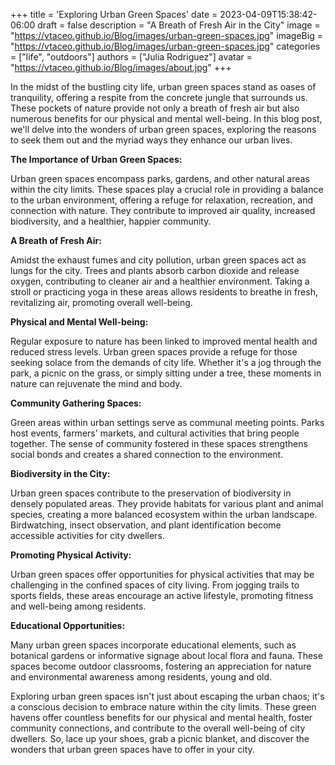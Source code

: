 +++
title = 'Exploring Urban Green Spaces'
date = 2023-04-09T15:38:42-06:00
draft = false
description = "A Breath of Fresh Air in the City"
image = "https://vtaceo.github.io/Blog/images/urban-green-spaces.jpg"
imageBig = "https://vtaceo.github.io/Blog/images/urban-green-spaces.jpg"
categories = ["life", "outdoors"]
authors = ["Julia Rodriguez"]
avatar = "https://vtaceo.github.io/Blog/images/about.jpg"
+++


In the midst of the bustling city life, urban green spaces stand as oases of tranquility, offering a respite from the concrete jungle that surrounds us. These pockets of nature provide not only a breath of fresh air but also numerous benefits for our physical and mental well-being. In this blog post, we'll delve into the wonders of urban green spaces, exploring the reasons to seek them out and the myriad ways they enhance our urban lives.

**The Importance of Urban Green Spaces:**

Urban green spaces encompass parks, gardens, and other natural areas within the city limits. These spaces play a crucial role in providing a balance to the urban environment, offering a refuge for relaxation, recreation, and connection with nature. They contribute to improved air quality, increased biodiversity, and a healthier, happier community.

**A Breath of Fresh Air:**

Amidst the exhaust fumes and city pollution, urban green spaces act as lungs for the city. Trees and plants absorb carbon dioxide and release oxygen, contributing to cleaner air and a healthier environment. Taking a stroll or practicing yoga in these areas allows residents to breathe in fresh, revitalizing air, promoting overall well-being.

**Physical and Mental Well-being:**

Regular exposure to nature has been linked to improved mental health and reduced stress levels. Urban green spaces provide a refuge for those seeking solace from the demands of city life. Whether it's a jog through the park, a picnic on the grass, or simply sitting under a tree, these moments in nature can rejuvenate the mind and body.

**Community Gathering Spaces:**

Green areas within urban settings serve as communal meeting points. Parks host events, farmers' markets, and cultural activities that bring people together. The sense of community fostered in these spaces strengthens social bonds and creates a shared connection to the environment.

**Biodiversity in the City:**

Urban green spaces contribute to the preservation of biodiversity in densely populated areas. They provide habitats for various plant and animal species, creating a more balanced ecosystem within the urban landscape. Birdwatching, insect observation, and plant identification become accessible activities for city dwellers.

**Promoting Physical Activity:**

Urban green spaces offer opportunities for physical activities that may be challenging in the confined spaces of city living. From jogging trails to sports fields, these areas encourage an active lifestyle, promoting fitness and well-being among residents.

**Educational Opportunities:**

Many urban green spaces incorporate educational elements, such as botanical gardens or informative signage about local flora and fauna. These spaces become outdoor classrooms, fostering an appreciation for nature and environmental awareness among residents, young and old.

Exploring urban green spaces isn't just about escaping the urban chaos; it's a conscious decision to embrace nature within the city limits. These green havens offer countless benefits for our physical and mental health, foster community connections, and contribute to the overall well-being of city dwellers. So, lace up your shoes, grab a picnic blanket, and discover the wonders that urban green spaces have to offer in your city.